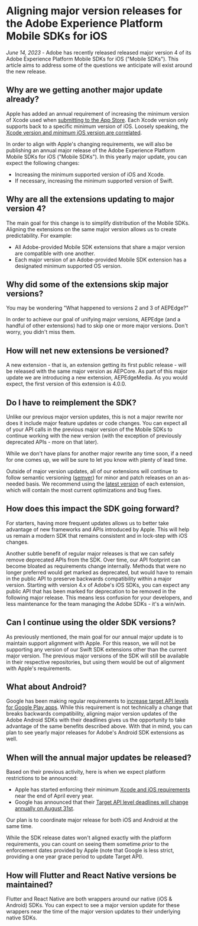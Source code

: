 # Aligning major version releases for the Adobe Experience Platform Mobile SDKs for iOS

*June 14, 2023* - Adobe has recently released released major version 4 of its Adobe Experience Platform Mobile SDKs for iOS ("Mobile SDKs"). This article aims to address some of the questions we anticipate will exist around the new release.

## Why are we getting another major update already?

Apple has added an annual requirement of increasing the minimum version of Xcode used when [submitting to the App Store](https://developer.apple.com/ios/submit/). Each Xcode version only supports back to a specific minimum version of iOS. Loosely speaking, the [Xcode version and *minimum* iOS version are correlated](https://developer.apple.com/support/xcode/).

In order to align with Apple's changing requirements, we will also be publishing an annual major release of the Adobe Experience Platform Mobile SDKs for iOS ("Mobile SDKs"). In this yearly major update, you can expect the following changes:

* Increasing the minimum supported version of iOS and Xcode.
* If necessary, increasing the minimum supported version of Swift.

## Why are all the extensions updating to major version 4?

The main goal for this change is to simplify distribution of the Mobile SDKs. Aligning the extensions on the same major version allows us to create predictability. For example:

* All Adobe-provided Mobile SDK extensions that share a major version are compatible with one another.
* Each major version of an Adobe-provided Mobile SDK extension has a designated minimum supported OS version.

## Why did some of the extensions skip major versions?

You may be wondering "What happened to versions 2 and 3 of AEPEdge?"

In order to achieve our goal of unifying major versions, AEPEdge (and a handful of other extensions) had to skip one or more major versions. Don't worry, you didn't miss them.

## How will net new extensions be versioned?

A new extension - that is, an extension getting its first public release - will be released with the same major version as AEPCore. As part of this major update we are introducing a new extension, AEPEdgeMedia. As you would expect, the first version of this extension is 4.0.0.

## Do I have to reimplement the SDK?

Unlike our previous major version updates, this is not a major rewrite nor does it include major feature updates or code changes. You can expect all of your API calls in the previous major version of the Mobile SDKs to continue working with the new version (with the exception of previously deprecated APIs - more on that later).

While we don't have plans for another major rewrite any time soon, if a need for one comes up, we will be sure to let you know with plenty of lead time.

Outside of major version updates, all of our extensions will continue to follow semantic versioning ([semver](https://semver.org/)) for minor and patch releases on an as-needed basis. We recommend using the [latest version](./../current-sdk-versions.md) of each extension, which will contain the most current optimizations and bug fixes.

## How does this impact the SDK going forward?

For starters, having more frequent updates allows us to better take advantage of new frameworks and APIs introduced by Apple. This will help us remain a modern SDK that remains consistent and in lock-step with iOS changes.

Another subtle benefit of regular major releases is that we can safely remove deprecated APIs from the SDK. Over time, our API footprint can become bloated as requirements change internally. Methods that were no longer preferred would get marked as deprecated, but would have to remain in the public API to preserve backwards compatibility within a major version. Starting with version 4.x of Adobe's iOS SDKs, you can expect any public API that has been marked for deprecation to be removed in the following major release. This means less confusion for your developers, and less maintenance for the team managing the Adobe SDKs - it's a win/win.

## Can I continue using the older SDK versions?

As previously mentioned, the main goal for our annual major update is to maintain support alignment with Apple. For this reason, we will not be supporting any version of our Swift SDK extensions other than the current major version. The previous major versions of the SDK will still be available in their respective repositories, but using them would be out of alignment with Apple's requirements.

## What about Android?

Google has been making regular requirements to [increase target API levels for Google Play apps](https://support.google.com/googleplay/android-developer/answer/11926878?hl=en#). While this requirement is not technically a change that breaks backwards compatibility, aligning major version updates of the Adobe Android SDKs with their deadlines gives us the opportunity to take advantage of the same benefits described above. With that in mind, you can plan to see yearly major releases for Adobe's Android SDK extensions as well.

## When will the annual major updates be released?

Based on their previous activity, here is when we expect platform restrictions to be announced:

* Apple has started enforcing their minimum [Xcode and iOS requirements](https://developer.apple.com/news/upcoming-requirements/) near the end of April every year.
* Google has announced that their [Target API level deadlines will change annually on August 31st](https://support.google.com/googleplay/android-developer/answer/11926878?hl=en#).

Our plan is to coordinate major release for both iOS and Android at the same time.

While the SDK release dates won't aligned exactly with the platform requirements, you can count on seeing them sometime *prior* to the enforcement dates provided by Apple (note that Google is less strict, providing a one year grace period to update Target API).

## How will Flutter and React Native versions be maintained?

Flutter and React Native are both wrappers around our native (iOS & Android) SDKs. You can expect to see a major version update for these wrappers near the time of the major version updates to their underlying native SDKs.
